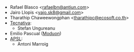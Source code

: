 - Rafael Blasco \<<rafaelbn@antiun.com>\>
- Jairo Llopis \<<yajo.sk8@gmail.com>\>
- Tharathip Chaweewongphan \<<tharathipc@ecosoft.co.th>\>
- [Tecnativa](https://www.tecnativa.com):
  - Stefan Ungureanu
- Emilio Pascual ([Moduon](https://www.moduon.team/))
- [APSL](https://apsl.tech):
  - Antoni Marroig